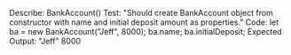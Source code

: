 Describe: BankAccount()
Test: "Should create BankAccount object from constructor with name and initial deposit amount as properties."
Code:
let ba = new BankAccount("Jeff", 8000);
ba.name;
ba.initialDeposit;
Expected Output: "Jeff" 8000
